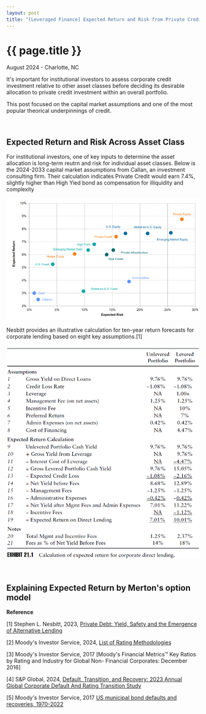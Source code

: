 ```yaml
---
layout: post
title: "[Leveraged Finance] Expected Return and Risk from Private Credit"
---
```


{{ page.title }}
================

<p class="meta">August 2024 - Charlotte, NC</p>

It's important for institutional investors to assess corporate credit investment relative to other asset classes before deciding its desirable allocation to private credit investment within an overall portfolio.   

This post focused on the capital market assumptions and one of the most popular theorical underpinnings of credit. 

<br>

## Expected Return and Risk Across Asset Class

For institutional investors, one of key inputs to determine the asset allocation is long-term reutrn and risk for individual asset classes. 
Below is the 2024-2033 capital market assumptions from Callan, an investment consulting firm. 
Their calculation indicates Private Credit would earn 7.4%, slightly higher than High Yied bond as compensation for illiquidity and complexity

<p align="center">
<img src="/images/posts_2024_08_01/Callan_mkt_assumptions.png" >
</p>

Nesbitt provides an illustrative calculation for ten-year return forecasts for corporate lending based on eight key assumptions.[1]

<p align="center">
<img src="/images/posts_2024_08_01/Nesbitt_private_debt.png" >
</p> 
   
<br>

## Explaining Expected Return by Merton's option model

**Reference**

[1] Stephen L. Nesbitt, 2023, [Private Debt: Yield, Safety and the Emergence of Alternative Lending](https://www.amazon.com/Private-Debt-Emergence-Alternative-Lending/dp/1119944392)

[2] Moody's Investor Service, 2024, [List of Rating Methodologies](https://ratings.moodys.com/documents/PBC_127479)

[3] Moody's Investor Service, 2017 [Moody's Financial Metrics™ Key Ratios
by Rating and Industry for Global Non-
Financial Corporates: December 2016]

[4] S&P Global, 2024, [Default, Transition, and Recovery: 2023 Annual Global Corporate Default And Rating Transition Study](https://www.spglobal.com/ratings/en/research/articles/240328-default-transition-and-recovery-2023-annual-global-corporate-default-and-rating-transition-study-13047827)

[5] Moody's Investor Service, 2017 [US municipal bond defaults and recoveries, 1970-2022](https://www.fidelity.com/bin-public/060_www_fidelity_com/documents/fixed-income/moodys-investors-service-data-report-us-municipal-bond.pdf)
